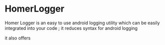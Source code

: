 HomerLogger
===========

Homer Logger is  an easy to use android logging utility which can be easily integrated into your code ;
it reduces syntax for android logging

it also offers 
